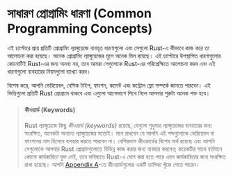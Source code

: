 # সাধারণ প্রোগ্রামিং ধারণা (Common Programming Concepts)

এই চ্যাপ্টারে প্রায় প্রতিটি প্রোগ্রামিং ল্যাঙ্গুয়েজে ব্যবহৃত ধারণাগুলো এবং সেগুলো Rust-এ কীভাবে কাজ করে তা আলোচনা করা হয়েছে। অনেক প্রোগ্রামিং ল্যাঙ্গুয়েজের মূলে অনেক মিল রয়েছে। এই চ্যাপ্টারে উপস্থাপিত ধারণাগুলোর কোনোটিই Rust-এর জন্য অনন্য নয়, তবে আমরা সেগুলোকে Rust-এর পরিপ্রেক্ষিতে আলোচনা করব এবং এই ধারণাগুলো ব্যবহারের নিয়মগুলো ব্যাখ্যা করব।

বিশেষ করে, আপনি ভেরিয়েবল, বেসিক টাইপ, ফাংশন, কমেন্ট এবং কন্ট্রোল ফ্লো সম্পর্কে জানতে পারবেন। এই ভিত্তিগুলো প্রতিটি Rust প্রোগ্রামে থাকবে এবং এগুলো আগেভাগে শিখে নিলে আপনার শুরুটা অনেক শক্ত হবে।

> #### কীওয়ার্ড (Keywords)
>
> Rust ল্যাঙ্গুয়েজে কিছু *কীওয়ার্ড (keywords)* রয়েছে, যেগুলো শুধুমাত্র ল্যাঙ্গুয়েজের ব্যবহারের জন্য সংরক্ষিত, অনেকটা অন্যান্য ল্যাঙ্গুয়েজের মতোই। মনে রাখবেন যে আপনি এই শব্দগুলোকে ভেরিয়েবল বা ফাংশনের নাম হিসেবে ব্যবহার করতে পারবেন না। বেশিরভাগ কীওয়ার্ডের বিশেষ অর্থ রয়েছে এবং আপনি সেগুলোকে আপনার Rust প্রোগ্রামগুলোতে বিভিন্ন কাজ করার জন্য ব্যবহার করবেন; কয়েকটির সাথে বর্তমানে কোনো কার্যকারিতা যুক্ত নেই, তবে ভবিষ্যতে Rust-এ যোগ করা হতে পারে এমন কার্যকারিতার জন্য সংরক্ষিত রাখা হয়েছে। আপনি [Appendix A][appendix_a]<!-- ignore -->-তে কীওয়ার্ডগুলোর একটি তালিকা খুঁজে পেতে পারেন।

[appendix_a]: appendix-01-keywords.md
